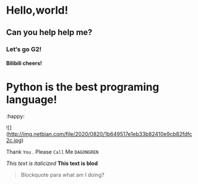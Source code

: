 # Hello,world!
##  Can you help help me?
###  Let‘s go G2!
####  Bilibili cheers!
#  Python is the best programing language!

:happy:

![]
(http://img.netbian.com/file/2020/0820/1b649517e1eb33b82410e9cb82fdfc2c.jpg)

Thank `You` . Please `Call` Me `DAGONGREN`

*This text is italicized*
**This text is blod**
>Blockquote para 
>what am I doing?
